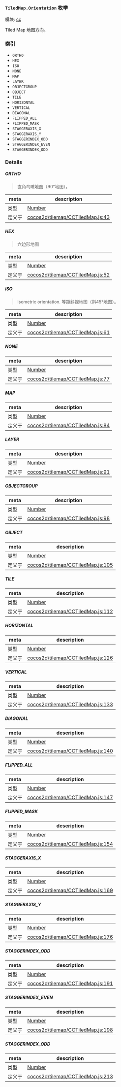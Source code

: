 ### `TiledMap.Orientation` 枚举



模块: [cc](../modules/cc.md)


Tiled Map 地图方向。


### 索引
  - `ORTHO`
  - `HEX`
  - `ISO`
  - `NONE`
  - `MAP`
  - `LAYER`
  - `OBJECTGROUP`
  - `OBJECT`
  - `TILE`
  - `HORIZONTAL`
  - `VERTICAL`
  - `DIAGONAL`
  - `FLIPPED_ALL`
  - `FLIPPED_MASK`
  - `STAGGERAXIS_X`
  - `STAGGERAXIS_Y`
  - `STAGGERINDEX_ODD`
  - `STAGGERINDEX_EVEN`
  - `STAGGERINDEX_ODD`

### Details


##### ORTHO

> 直角鸟瞰地图（90°地图）。

| meta | description |
|------|-------------|
| 类型 | <a href="https://developer.mozilla.org/en/JavaScript/Reference/Global_Objects/Number" class="crosslink external" target="_blank">Number</a> |
| 定义于 | [cocos2d/tilemap/CCTiledMap.js:43](https://github.com/cocos-creator/engine/blob/246760b55cfc698ac5f3450a1794d9d0554a0600/cocos2d/tilemap/CCTiledMap.js#L43) |



##### HEX

> 六边形地图

| meta | description |
|------|-------------|
| 类型 | <a href="https://developer.mozilla.org/en/JavaScript/Reference/Global_Objects/Number" class="crosslink external" target="_blank">Number</a> |
| 定义于 | [cocos2d/tilemap/CCTiledMap.js:52](https://github.com/cocos-creator/engine/blob/246760b55cfc698ac5f3450a1794d9d0554a0600/cocos2d/tilemap/CCTiledMap.js#L52) |



##### ISO

> Isometric orientation.
等距斜视地图（斜45°地图）。

| meta | description |
|------|-------------|
| 类型 | <a href="https://developer.mozilla.org/en/JavaScript/Reference/Global_Objects/Number" class="crosslink external" target="_blank">Number</a> |
| 定义于 | [cocos2d/tilemap/CCTiledMap.js:61](https://github.com/cocos-creator/engine/blob/246760b55cfc698ac5f3450a1794d9d0554a0600/cocos2d/tilemap/CCTiledMap.js#L61) |



##### NONE

> 

| meta | description |
|------|-------------|
| 类型 | <a href="https://developer.mozilla.org/en/JavaScript/Reference/Global_Objects/Number" class="crosslink external" target="_blank">Number</a> |
| 定义于 | [cocos2d/tilemap/CCTiledMap.js:77](https://github.com/cocos-creator/engine/blob/246760b55cfc698ac5f3450a1794d9d0554a0600/cocos2d/tilemap/CCTiledMap.js#L77) |



##### MAP

> 

| meta | description |
|------|-------------|
| 类型 | <a href="https://developer.mozilla.org/en/JavaScript/Reference/Global_Objects/Number" class="crosslink external" target="_blank">Number</a> |
| 定义于 | [cocos2d/tilemap/CCTiledMap.js:84](https://github.com/cocos-creator/engine/blob/246760b55cfc698ac5f3450a1794d9d0554a0600/cocos2d/tilemap/CCTiledMap.js#L84) |



##### LAYER

> 

| meta | description |
|------|-------------|
| 类型 | <a href="https://developer.mozilla.org/en/JavaScript/Reference/Global_Objects/Number" class="crosslink external" target="_blank">Number</a> |
| 定义于 | [cocos2d/tilemap/CCTiledMap.js:91](https://github.com/cocos-creator/engine/blob/246760b55cfc698ac5f3450a1794d9d0554a0600/cocos2d/tilemap/CCTiledMap.js#L91) |



##### OBJECTGROUP

> 

| meta | description |
|------|-------------|
| 类型 | <a href="https://developer.mozilla.org/en/JavaScript/Reference/Global_Objects/Number" class="crosslink external" target="_blank">Number</a> |
| 定义于 | [cocos2d/tilemap/CCTiledMap.js:98](https://github.com/cocos-creator/engine/blob/246760b55cfc698ac5f3450a1794d9d0554a0600/cocos2d/tilemap/CCTiledMap.js#L98) |



##### OBJECT

> 

| meta | description |
|------|-------------|
| 类型 | <a href="https://developer.mozilla.org/en/JavaScript/Reference/Global_Objects/Number" class="crosslink external" target="_blank">Number</a> |
| 定义于 | [cocos2d/tilemap/CCTiledMap.js:105](https://github.com/cocos-creator/engine/blob/246760b55cfc698ac5f3450a1794d9d0554a0600/cocos2d/tilemap/CCTiledMap.js#L105) |



##### TILE

> 

| meta | description |
|------|-------------|
| 类型 | <a href="https://developer.mozilla.org/en/JavaScript/Reference/Global_Objects/Number" class="crosslink external" target="_blank">Number</a> |
| 定义于 | [cocos2d/tilemap/CCTiledMap.js:112](https://github.com/cocos-creator/engine/blob/246760b55cfc698ac5f3450a1794d9d0554a0600/cocos2d/tilemap/CCTiledMap.js#L112) |



##### HORIZONTAL

> 

| meta | description |
|------|-------------|
| 类型 | <a href="https://developer.mozilla.org/en/JavaScript/Reference/Global_Objects/Number" class="crosslink external" target="_blank">Number</a> |
| 定义于 | [cocos2d/tilemap/CCTiledMap.js:126](https://github.com/cocos-creator/engine/blob/246760b55cfc698ac5f3450a1794d9d0554a0600/cocos2d/tilemap/CCTiledMap.js#L126) |



##### VERTICAL

> 

| meta | description |
|------|-------------|
| 类型 | <a href="https://developer.mozilla.org/en/JavaScript/Reference/Global_Objects/Number" class="crosslink external" target="_blank">Number</a> |
| 定义于 | [cocos2d/tilemap/CCTiledMap.js:133](https://github.com/cocos-creator/engine/blob/246760b55cfc698ac5f3450a1794d9d0554a0600/cocos2d/tilemap/CCTiledMap.js#L133) |



##### DIAGONAL

> 

| meta | description |
|------|-------------|
| 类型 | <a href="https://developer.mozilla.org/en/JavaScript/Reference/Global_Objects/Number" class="crosslink external" target="_blank">Number</a> |
| 定义于 | [cocos2d/tilemap/CCTiledMap.js:140](https://github.com/cocos-creator/engine/blob/246760b55cfc698ac5f3450a1794d9d0554a0600/cocos2d/tilemap/CCTiledMap.js#L140) |



##### FLIPPED_ALL

> 

| meta | description |
|------|-------------|
| 类型 | <a href="https://developer.mozilla.org/en/JavaScript/Reference/Global_Objects/Number" class="crosslink external" target="_blank">Number</a> |
| 定义于 | [cocos2d/tilemap/CCTiledMap.js:147](https://github.com/cocos-creator/engine/blob/246760b55cfc698ac5f3450a1794d9d0554a0600/cocos2d/tilemap/CCTiledMap.js#L147) |



##### FLIPPED_MASK

> 

| meta | description |
|------|-------------|
| 类型 | <a href="https://developer.mozilla.org/en/JavaScript/Reference/Global_Objects/Number" class="crosslink external" target="_blank">Number</a> |
| 定义于 | [cocos2d/tilemap/CCTiledMap.js:154](https://github.com/cocos-creator/engine/blob/246760b55cfc698ac5f3450a1794d9d0554a0600/cocos2d/tilemap/CCTiledMap.js#L154) |



##### STAGGERAXIS_X

> 

| meta | description |
|------|-------------|
| 类型 | <a href="https://developer.mozilla.org/en/JavaScript/Reference/Global_Objects/Number" class="crosslink external" target="_blank">Number</a> |
| 定义于 | [cocos2d/tilemap/CCTiledMap.js:169](https://github.com/cocos-creator/engine/blob/246760b55cfc698ac5f3450a1794d9d0554a0600/cocos2d/tilemap/CCTiledMap.js#L169) |



##### STAGGERAXIS_Y

> 

| meta | description |
|------|-------------|
| 类型 | <a href="https://developer.mozilla.org/en/JavaScript/Reference/Global_Objects/Number" class="crosslink external" target="_blank">Number</a> |
| 定义于 | [cocos2d/tilemap/CCTiledMap.js:176](https://github.com/cocos-creator/engine/blob/246760b55cfc698ac5f3450a1794d9d0554a0600/cocos2d/tilemap/CCTiledMap.js#L176) |



##### STAGGERINDEX_ODD

> 

| meta | description |
|------|-------------|
| 类型 | <a href="https://developer.mozilla.org/en/JavaScript/Reference/Global_Objects/Number" class="crosslink external" target="_blank">Number</a> |
| 定义于 | [cocos2d/tilemap/CCTiledMap.js:191](https://github.com/cocos-creator/engine/blob/246760b55cfc698ac5f3450a1794d9d0554a0600/cocos2d/tilemap/CCTiledMap.js#L191) |



##### STAGGERINDEX_EVEN

> 

| meta | description |
|------|-------------|
| 类型 | <a href="https://developer.mozilla.org/en/JavaScript/Reference/Global_Objects/Number" class="crosslink external" target="_blank">Number</a> |
| 定义于 | [cocos2d/tilemap/CCTiledMap.js:198](https://github.com/cocos-creator/engine/blob/246760b55cfc698ac5f3450a1794d9d0554a0600/cocos2d/tilemap/CCTiledMap.js#L198) |



##### STAGGERINDEX_ODD

> 

| meta | description |
|------|-------------|
| 类型 | <a href="https://developer.mozilla.org/en/JavaScript/Reference/Global_Objects/Number" class="crosslink external" target="_blank">Number</a> |
| 定义于 | [cocos2d/tilemap/CCTiledMap.js:213](https://github.com/cocos-creator/engine/blob/246760b55cfc698ac5f3450a1794d9d0554a0600/cocos2d/tilemap/CCTiledMap.js#L213) |


